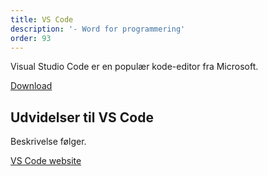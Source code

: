 ```yaml
---
title: VS Code
description: '- Word for programmering'
order: 93
---
```

Visual Studio Code er en populær kode-editor fra Microsoft.

[Download](https://code.visualstudio.com/)

## Udvidelser til VS Code
Beskrivelse følger.

[VS Code website](https://marketplace.visualstudio.com/VSCode)
